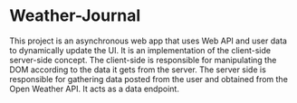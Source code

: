 # Weather-Journal
This project is an asynchronous web app that uses Web API and user data to dynamically update the UI. It is an implementation of the client-side server-side concept. 
The client-side is responsible for manipulating the DOM according to the data it gets from the server.
The server side is responsible for gathering data posted from the user and obtained from the Open Weather API. It acts as a data endpoint. 
